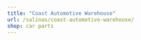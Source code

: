```yaml
---
title: "Coast Automotive Warehouse"
url: /salinas/coast-automotive-warehouse/
shop: car parts
---
```

